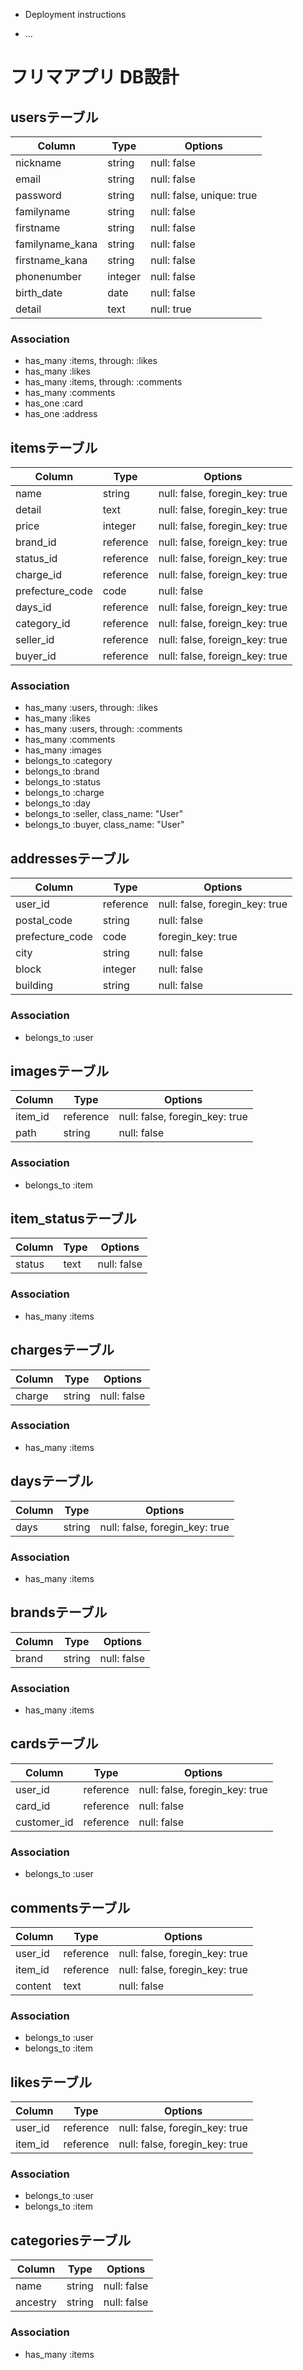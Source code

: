 * Deployment instructions

* ...

# フリマアプリ DB設計

## usersテーブル

|Column|Type|Options|
|------|----|-------|
|nickname|string|null: false|
|email|string|null: false|
|password|string|null: false, unique: true|
|familyname|string| null: false|
|firstname|string| null: false|
|familyname_kana|string| null: false|
|firstname_kana|string| null: false|
|phonenumber|integer| null: false|
|birth_date|date| null: false|
|detail|text|null: true|

### Association
- has_many :items, through: :likes
- has_many :likes
- has_many :items, through: :comments
- has_many :comments
- has_one :card
- has_one :address

## itemsテーブル

|Column|Type|Options|
|------|----|-------|
|name|string|null: false, foregin_key: true|
|detail|text|null: false, foregin_key: true|
|price|integer|null: false, foregin_key: true|
|brand_id|reference| null: false, foreign_key: true|
|status_id|reference| null: false, foreign_key: true|
|charge_id|reference| null: false, foreign_key: true|
|prefecture_code|code| null: false|
|days_id|reference| null: false, foreign_key: true|
|category_id|reference| null: false, foreign_key: true|
|seller_id|reference| null: false, foreign_key: true|
|buyer_id|reference| null: false, foreign_key: true|

### Association

- has_many :users, through: :likes
- has_many :likes
- has_many :users, through: :comments
- has_many :comments
- has_many :images
- belongs_to :category
- belongs_to :brand
- belongs_to :status
- belongs_to :charge
- belongs_to :day
- belongs_to :seller, class_name: "User"
- belongs_to :buyer, class_name: "User"

## addressesテーブル

|Column|Type|Options|
|------|----|-------|
|user_id|reference|null: false, foregin_key: true|
|postal_code|string|null: false|
|prefecture_code|code|foregin_key: true|
|city|string| null: false|
|block|integer| null: false|
|building|string| null: false|

### Association

- belongs_to :user

## imagesテーブル

|Column|Type|Options|
|------|----|-------|
|item_id|reference|null: false, foregin_key: true|
|path|string|null: false|

### Association

- belongs_to :item

## item_statusテーブル

|Column|Type|Options|
|------|----|-------|
|status|text|null: false|

### Association

- has_many :items

## chargesテーブル

|Column|Type|Options|
|------|----|-------|
|charge|string|null: false|

### Association
- has_many :items

## daysテーブル

|Column|Type|Options|
|------|----|-------|
|days|string|null: false, foregin_key: true|

### Association
- has_many :items

## brandsテーブル

|Column|Type|Options|
|------|----|-------|
|brand|string|null: false|

### Association
- has_many :items

## cardsテーブル

|Column|Type|Options|
|------|----|-------|
|user_id|reference|null: false, foregin_key: true|
|card_id|reference|null: false|
|customer_id|reference|null: false|

### Association
- belongs_to :user

## commentsテーブル

|Column|Type|Options|
|------|----|-------|
|user_id|reference|null: false, foregin_key: true|
|item_id|reference|null: false, foregin_key: true|
|content|text|null: false|

### Association
- belongs_to :user
- belongs_to :item

## likesテーブル

|Column|Type|Options|
|------|----|-------|
|user_id|reference|null: false, foregin_key: true|
|item_id|reference|null: false, foregin_key: true|

### Association
- belongs_to :user
- belongs_to :item

## categoriesテーブル

|Column|Type|Options|
|------|----|-------|
|name|string|null: false|
|ancestry|string|null: false|

### Association
- has_many :items